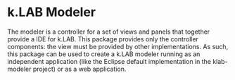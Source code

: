 # k.LAB Modeler

The modeler is a controller for a set of views and panels that together provide a IDE for k.LAB. This package provides
only the controller components: the view must be provided by other implementations. As such, this package can be used to
create a k.LAB modeler running as an independent application (like the Eclipse default implementation in the
klab-modeler project) or as a web application.